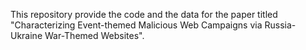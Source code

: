 This repository provide the code and the data for the paper titled "Characterizing Event-themed Malicious Web Campaigns via
Russia-Ukraine War-Themed Websites".

